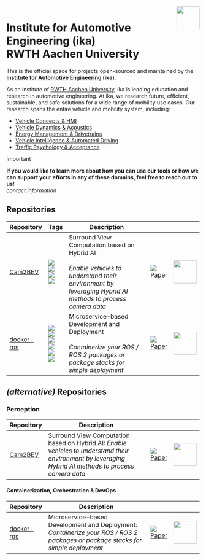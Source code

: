 <img src="https://www.ika.rwth-aachen.de/images/ika-logo-a-blau-blau-rgb.svg" align="right" height="60" />

# Institute for Automotive Engineering (ika) <br/> RWTH Aachen University

This is the official space for projects open-sourced and maintained by the [**Institute for Automotive Engineering (ika)**](https://www.ika.rwth-aachen.de/).

As an institute of [RWTH Aachen University](https://www.rwth-aachen.de/go/id/a/), ika is leading education and research in automotive engineering. At ika, we research future, efficient, sustainable, and safe solutions for a wide range of mobility use cases. Our research spans the entire vehicle and mobility system, including:
- [Vehicle Concepts & HMI](https://www.ika.rwth-aachen.de/en/competences/fields-of-research/vehicle-concepts-hmi.html)
- [Vehicle Dynamics & Acoustics](https://www.ika.rwth-aachen.de/de/kompetenzen/forschungsfelder/fahrdynamik-akustik.html)
- [Energy Management & Drivetrains](https://www.ika.rwth-aachen.de/en/competences/fields-of-research/energy-management-drivetrains.html)
- [Vehicle Intelligence & Automated Driving](https://www.ika.rwth-aachen.de/en/competences/fields-of-research/vehicle-intelligence-automated-driving.html)
- [Traffic Psychology & Acceptance](https://www.ika.rwth-aachen.de/en/competences/fields-of-research/traffic-psychology-acceptance.html)

> [!IMPORTANT]  
> **If you would like to learn more about how you can use our tools or how we can support your efforts in any of these domains, feel free to reach out to us!**  
> *contact information*

## Repositories

| Repository | Tags | Description |  |  |
| --- | --- | --- | --- | :---: |
| [Cam2BEV](https://github.com/ika-rwth-aachen/Cam2BEV) | <img src="https://img.shields.io/badge/deep%20learning-blue" /><br/><img src="https://img.shields.io/badge/computer%20vision-blue" /><br/><img src="https://img.shields.io/badge/camera%20geometry-blue" /><br/><img src="https://img.shields.io/badge/tensorflow-ffa800" /> | Surround View Computation based on Hybrid AI <br/><br/> *Enable vehicles to understand their environment by leveraging Hybrid AI methods to process camera data* | <img src="https://img.shields.io/github/stars/ika-rwth-aachen/cam2bev?style=social"/> <br/> [Paper](https://ieeexplore.ieee.org/document/9294462)  | <img src="https://github.com/ika-rwth-aachen/Cam2BEV/raw/master/assets/teaser.gif" height="60" /> |
| [docker-ros](https://github.com/ika-rwth-aachen/docker-ros) | <img src="https://img.shields.io/badge/devops-blue" /><br/><img src="https://img.shields.io/badge/microservices-blue" /><br/><img src="https://img.shields.io/badge/containerization-blue" /><br/><img src="https://img.shields.io/badge/deployment-blue" /><br/><img src="https://img.shields.io/badge/docker-0db7ed" /><br/><img src="https://img.shields.io/badge/ros-22314e" /> | Microservice-based Development and Deployment <br/><br/> *Containerize your ROS / ROS 2 packages or package stacks for simple deployment* | <img src="https://img.shields.io/github/stars/ika-rwth-aachen/docker-ros?style=social"/> <br/> [Paper](https://arxiv.org/abs/2309.06611)  | <img src="https://github.com/ika-rwth-aachen/docker-ros/blob/main/assets/logo.png?raw=true" height="60" /> |

## *(alternative)* Repositories

### Perception

| Repository | Description |  |  |
| --- | --- | --- | :---: |
| [Cam2BEV](https://github.com/ika-rwth-aachen/Cam2BEV) | Surround View Computation based on Hybrid AI: *Enable vehicles to understand their environment by leveraging Hybrid AI methods to process camera data* | <img src="https://img.shields.io/github/stars/ika-rwth-aachen/cam2bev?style=social"/> <br/> [Paper](https://ieeexplore.ieee.org/document/9294462)  | <img src="https://github.com/ika-rwth-aachen/Cam2BEV/raw/master/assets/teaser.gif" height="60" /> |

#### Containerization, Orchestration & DevOps

| Repository | Description |  |  |
| --- | --- | --- | :---: |
| [docker-ros](https://github.com/ika-rwth-aachen/docker-ros) | Microservice-based Development and Deployment: *Containerize your ROS / ROS 2 packages or package stacks for simple deployment* | <img src="https://img.shields.io/github/stars/ika-rwth-aachen/docker-ros?style=social"/> <br/> [Paper](https://arxiv.org/abs/2309.06611)  | <img src="https://github.com/ika-rwth-aachen/docker-ros/blob/main/assets/logo.png?raw=true" height="60" /> |
